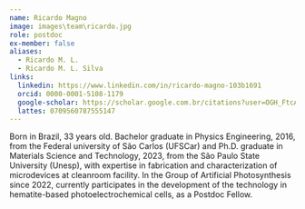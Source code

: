 ```yaml
---
name: Ricardo Magno
image: images\team\ricardo.jpg
role: postdoc
ex-member: false
aliases:
  - Ricardo M. L.
  - Ricardo M. L. Silva
links:
  linkedin: https://www.linkedin.com/in/ricardo-magno-103b1691
  orcid: 0000-0001-5108-1179
  google-scholar: https://scholar.google.com.br/citations?user=OGH_FtcAAAAJ&hl=pt-BR 
  lattes: 0709560787555147
---
```


Born in Brazil, 33 years old. Bachelor graduate in Physics Engineering, 2016, from the Federal university of São Carlos (UFSCar) and Ph.D. graduate in Materials Science and Technology, 2023, from the São Paulo State University (Unesp), with expertise in fabrication and characterization of microdevices at cleanroom facility. In the Group of Artificial Photosynthesis since 2022, currently participates in the development of the technology in hematite-based photoelectrochemical cells, as a Postdoc Fellow. 
